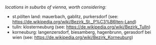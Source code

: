 _locations in suburbs of vienna, worth considering:_

-   st.pölten land: mauerbach, gablitz, purkersdorf (see: https://de.wikipedia.org/wiki/Bezirk_St._P%C3%B6lten-Land)
-   tulln: klosterneuburg (see: https://de.wikipedia.org/wiki/Bezirk_Tulln)
-   korneuburg: langenzersdorf, biesamberg, hagenbrunn, gerasdorf bei wien (see: https://de.wikipedia.org/wiki/Bezirk_Korneuburg)
